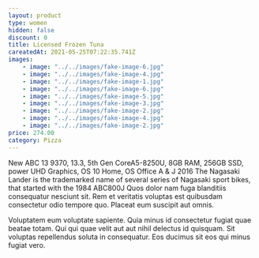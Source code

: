 ```yaml
---
layout: product
type: women
hidden: false
discount: 0
title: Licensed Frozen Tuna
careatedAt: 2021-05-25T07:22:35.741Z
images:
    - image: "../../images/fake-image-6.jpg"
    - image: "../../images/fake-image-4.jpg"
    - image: "../../images/fake-image-1.jpg"
    - image: "../../images/fake-image-6.jpg"
    - image: "../../images/fake-image-5.jpg"
    - image: "../../images/fake-image-3.jpg"
    - image: "../../images/fake-image-2.jpg"
    - image: "../../images/fake-image-4.jpg"
    - image: "../../images/fake-image-2.jpg"
price: 274.00
category: Pizza
---
```

New ABC 13 9370, 13.3, 5th Gen CoreA5-8250U, 8GB RAM, 256GB SSD, power UHD Graphics, OS 10 Home, OS Office A & J 2016
The Nagasaki Lander is the trademarked name of several series of Nagasaki sport bikes, that started with the 1984 ABC800J
Quos dolor nam fuga blanditiis consequatur nesciunt sit. Rem et veritatis voluptas est quibusdam consectetur odio tempore quo. Placeat eum suscipit aut omnis.
 Voluptatem eum voluptate sapiente. Quia minus id consectetur fugiat quae beatae totam. Qui qui quae velit aut aut nihil delectus id quisquam. Sit voluptas repellendus soluta in consequatur. Eos ducimus sit eos qui minus fugiat vero.
